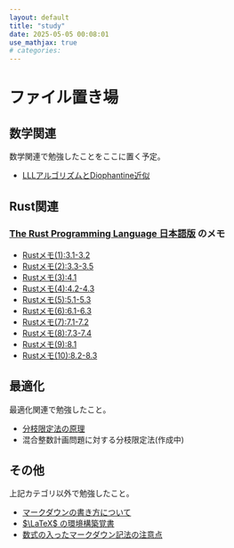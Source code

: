 ```yaml
---
layout: default
title: "study"
date: 2025-05-05 00:08:01
use_mathjax: true
# categories:
---
```


# ファイル置き場

## 数学関連

数学関連で勉強したことをここに置く予定。

- [LLLアルゴリズムとDiophantine近似](./math/2025-05-04-llltodiophantine.html)

## Rust関連

### [The Rust Programming Language 日本語版](https://doc.rust-jp.rs/book-ja/title-page.html) のメモ

- [Rustメモ(1):3.1-3.2](./others/2025-05-18-rust1.html)
- [Rustメモ(2):3.3-3.5](./others/2025-05-19-rust2.html)
- [Rustメモ(3):4.1](./others/2025-05-21-rust3.html)
- [Rustメモ(4):4.2-4.3](./others/2025-05-25-rust4.html)
- [Rustメモ(5):5.1-5.3](./others/2025-05-26-rust5.html)
- [Rustメモ(6):6.1-6.3](./others/2025-05-28-rust6.html)
- [Rustメモ(7):7.1-7.2](./others/2025-05-30-rust7.html)
- [Rustメモ(8):7.3-7.4](./others/2025-06-02-rust8.html)
- [Rustメモ(9):8.1](./others/2025-06-04-rust9.html)
- [Rustメモ(10):8.2-8.3](./others/2025-06-05-rust10.html)

## 最適化

最適化関連で勉強したこと。

- [分枝限定法の原理](./OPT/2025-05-04-bandbprinciple.html)
- 混合整数計画問題に対する分枝限定法(作成中) <!-- [混合整数計画問題に対する分枝限定法](./OPT/2025-05-03-bandb.html) -->

## その他

上記カテゴリ以外で勉強したこと。

- [マークダウンの書き方について](./others/markdown_test.html)
- [$\LaTeX$ の環境構築覚書](./others/2025-05-03-settinglatex.html)
- [数式の入ったマークダウン記法の注意点](./others/2025-05-05-markdownincludemath.html)
